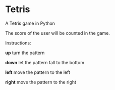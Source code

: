 # Tetris

A Tetris game in Python

The score of the user will be counted in the game.

Instructions:

<b>up</b> turn the pattern

<b>down</b> let the pattern fall to the bottom

<b>left</b> move the pattern to the left

<b>right</b> move the pattern to the right
